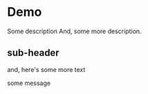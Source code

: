 # Demo

Some description
And, some more description.

## sub-header
and, here's some more text

some message